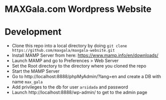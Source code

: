# MAXGala.com Wordpress Website

# Development

- Clone this repo into a local directory by doing `git clone https://github.com/maxgala/maxgala-website.git`
- Install MAMP Server from here: https://www.mamp.info/en/downloads/
- Launch MAMP and go to Preferences > Web Server
- Set the Root directory to the directory where you cloned the repo
- Start the MAMP Server
- Go to http://localhost:8888/phpMyAdmin/?lang=en and create a DB with name `max_gala`
- Add privileges to the db for user `arsidada` and password
- Launch http://localhost:8888/wp-admin/ to get to the admin page